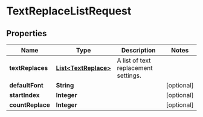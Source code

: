 
# TextReplaceListRequest

## Properties
Name | Type | Description | Notes
------------ | ------------- | ------------- | -------------
**textReplaces** | [**List&lt;TextReplace&gt;**](TextReplace.md) | A list of text replacement settings. | 
**defaultFont** | **String** |  |  [optional]
**startIndex** | **Integer** |  |  [optional]
**countReplace** | **Integer** |  |  [optional]



